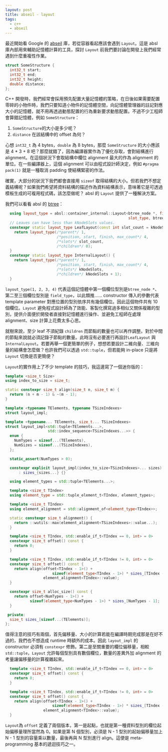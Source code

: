 ```yaml
---
layout: post
title: abseil - layout
tags:
  - c++
  - abseil
---
```


最近開始看 Google 的 [abseil](https://github.com/abseil/abseil-cpp) 庫，若從容器看起應該會遇到 `Layout`。這是 absl 庫內部用來輔助記憶體計算的工具，探討 `Layout` 前我們要討論在開發上我們經常遇到什麼重複性作業。

```cpp
struct SomeStructure {
  int32_t start;
  int32_t end;
  int32_t height;
  double distance;
};
```

C++ 開發時，我們經常會採用預先配置大量記憶體的策略，在日後如果需要配置零碎的小物件時，我們只要知道小物件的記憶體空間，向記憶體管理器的註記對應大小的記憶體，就不用再透過動態配置的行為重新要求動態配置。不過不少工程師會算錯記憶體，例如 `SomeStructure`：

1. `SomeStructure`的大小是多少呢？
2. `distance` 在該結構中的 offset 為何？

心想 `int32_t` 為 4 bytes，`double` 為 8 bytes，那麼 `SomeStructure` 的大小應該是 4 * 3 + 8 吧？那麼就錯了，因為編譯器實作為了優化存取，會對結構進行 alignment。在這個狀況下會取結構中欄位 alignment 最大的作為 alignment 的單位。在一些編譯器上，這個 alignment 可以由程式設計師決定，例如 `#pragma pack(1)` 就是一種取消 padding 使結構緊密的作法。

確實，大部分的狀況下我們都會直接用 `sizeof` 取得結構的大小。但若我們不想定義結構呢？如果我們希望將資料結構的描述作為資料結構表示，意味著它是可透過模板生成的可複用程式碼，該怎麼做呢？ absl 的 `Layout` 提供了一種解決方案。

我們可以看看 absl 的 [btree](https://github.com/abseil/abseil-cpp/blob/master/absl/container/internal/btree.h)：

```cpp
  using layout_type = absl::container_internal::Layout<btree_node *, field_type,
                                                       slot_type, btree_node *>;
  // Leaves can have less than kNodeSlots values.
  constexpr static layout_type LeafLayout(const int slot_count = kNodeSlots) {
    return layout_type(/*parent*/ 1,
                       /*position, start, finish, max_count*/ 4,
                       /*slots*/ slot_count,
                       /*children*/ 0);
  }
  constexpr static layout_type InternalLayout() {
    return layout_type(/*parent*/ 1,
                       /*position, start, finish, max_count*/ 4,
                       /*slots*/ kNodeSlots,
                       /*children*/ kNodeSlots + 1);
  }
```

`layout_type(1, 2, 3, 4)` 代表這個記憶體中第一個欄位型別是`btree_node *`、第二至三個欄位型別是 `field_type`，以此類推…… constructor 傳入的參數代表 template parameter 對應位置的型別依序共有幾個欄位。因此這個物件共有 10 個欄位。`Layout` 避免程式設計師為了效能、客製化撰寫過多相似又關係複雜的型別，提供介面便於開發者直接對記憶體進行操作、並避免工程師在處理 alignment、size 計算上花費太多心思。

就樹來說，至少 leaf 不須紀錄 `children` 而節點的數量也可以再作調整。對於中間的節點來說就必須記錄子節點的數量。此時沒有必要進行再設計`LeafLayout` 與 `InternalLayout`。若要再舉一個更簡單的例子，想想若要設計二維向量、三維向量的結構會怎麼做？也許我們可以透過 `std::tuple`，但若能夠 in-place 只是將 `Layout` 切換是否更簡便？

`Layout`的實作用上了不少 template 的技巧，我這邊寫了一個迷你版的：

```cpp
template <size_t Size>
using index_to_size = size_t;

static constexpr size_t align(size_t n, size_t m) {
  return (n + m - 1) & ~(m - 1);
}

template <typename TElements, typename TSizeIndexes>
struct layout_impl;

template <typename... TElements, size_t... TSizeIndexes>
struct layout_impl<std::tuple<TElements...>,
                   std::index_sequence<TSizeIndexes...>> {
  enum {
    NumTypes = sizeof...(TElements),
    NumSizes = sizeof...(TSizeIndexes),
  };

  static_assert(NumTypes > 0);

  constexpr explicit layout_impl(index_to_size<TSizeIndexes>... sizes)
      : sizes_{sizes...} {}

  using element_types = std::tuple<TElements...>;

  template <size_t TIndex>
  using element_type = std::tuple_element_t<TIndex, element_types>;

  template <size_t TIndex>
  using element_alignment = std::alignment_of<element_type<TIndex>>;

  static constexpr size_t alignment() {
    return ::wutils::max(element_alignment<TSizeIndexes>::value...);
  }

  template <size_t TIndex, std::enable_if_t<TIndex == 0, int> = 0>
  constexpr size_t offset() const {
    return 0;
  }

  template <size_t TIndex, std::enable_if_t<TIndex != 0, int> = 0>
  constexpr size_t offset() const {
    return align(offset<TIndex - 1>() +
                     sizeof(element_type<TIndex - 1>) * sizes_[TIndex - 1],
                 element_alignment<TIndex>::value);
  }

  constexpr size_t alloc_size() const {
    return offset<NumTypes - 1>() +
           sizeof(element_type<NumTypes - 1>) * sizes_[NumTypes - 1];
  }

 private:
  size_t sizes_[sizeof...(TElements)];
};
```

值得注意的技巧有兩個，首先偏移量、大小的計算若能在編譯時期完成那是在好不過的，我們也不想造成 runtime 時額外的成本。因此 `layout_impl` 的 constructor 必須有 `constexpr` 修飾。第二是至關重要的欄位偏移量，相較 `std::tuple`，`Layout` 允許每個型別具有數個欄位，數量的差異外加 alignment 的考量讓偏移量的計算複雜起來。

```cpp
  template <size_t TIndex, std::enable_if_t<TIndex == 0, int> = 0>
  constexpr size_t offset() const {
    return 0;
  }

  template <size_t TIndex, std::enable_if_t<TIndex != 0, int> = 0>
  constexpr size_t offset() const {
    return align(offset<TIndex - 1>() +
                     sizeof(element_type<TIndex - 1>) * sizes_[TIndex - 1],
                 element_alignment<TIndex>::value);
  }
```

`Layout`為 `offset` 定義了兩個版本，第一是起點，也就是第一種資料型別的欄位起始偏移量理所當然為 0。如果是第 N 個型別，必須是 N - 1 型別的起始偏移量加上 N - 1 型別的容量乘以數量，最後再與 N 型別進行 align。這便是 meta-programming 基本的遞迴技巧之一。
